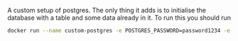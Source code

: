 A custom setup of postgres. The only thing it adds is to initialise the database with a table and some data already in it. To run this you should
run

```BASH
docker run --name custom-postgres -e POSTGRES_PASSWORD=password1234 -e POSTGRES_DB=mapper -e POSTGRES_USER=mapper postgres-map
```